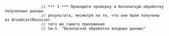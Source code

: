                     // *** 3 *** Проводите проверку и безопасную обработку полученных данных
                    // результата, несмотря на то, что они были получены из BroadcastReceiver
                    // того же самого приложения
                    // См.п. "Безопасная обработка входных данных"